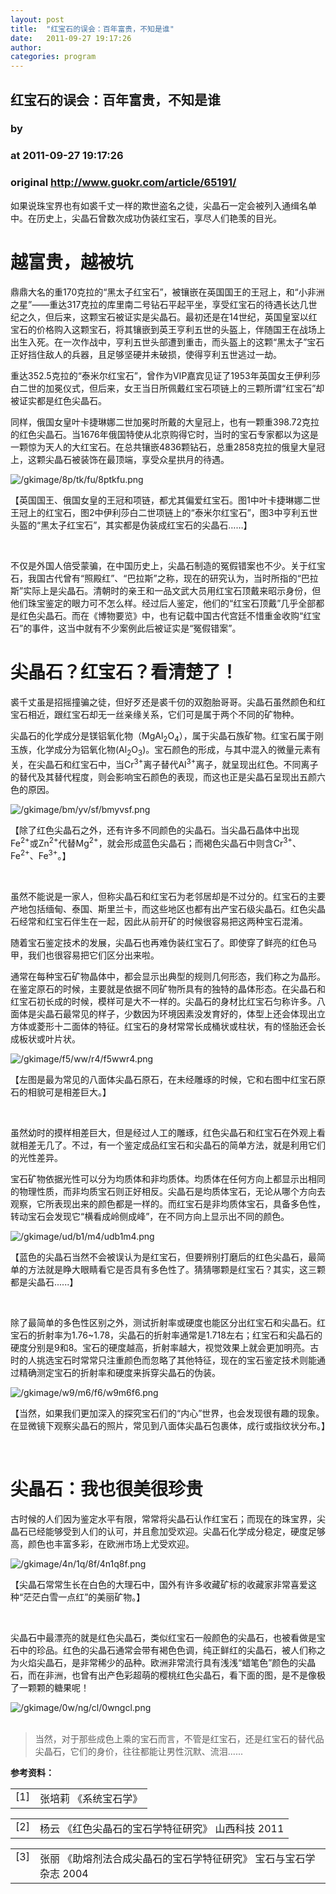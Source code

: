 ```yaml
---
layout: post
title:  "红宝石的误会：百年富贵，不知是谁"
date:   2011-09-27 19:17:26
author: 
categories: program
---
```


## 红宝石的误会：百年富贵，不知是谁
### by 
### at 2011-09-27 19:17:26
### original <http://www.guokr.com/article/65191/>

<div>
<p>如果说珠宝界也有如裘千丈一样的欺世盗名之徒，尖晶石一定会被列入通缉名单中。在历史上，尖晶石曾数次成功伪装红宝石，享尽人们艳羡的目光。</p>
<div>
<h1>越富贵，越被坑</h1>
<p>鼎鼎大名的重170克拉的“黑太子红宝石”，被镶嵌在英国国王的王冠上，和“小非洲之星”——重达317克拉的库里南二号钻石平起平坐，享受红宝石的待遇长达几世纪之久，但后来，这颗宝石被证实是尖晶石。最初还是在14世纪，英国皇室以红宝石的价格购入这颗宝石，将其镶嵌到英王亨利五世的头盔上，伴随国王在战场上出生入死。在一次作战中，亨利五世头部遭到重击，而头盔上的这颗“黑太子”宝石正好挡住敌人的兵器，且足够坚硬并未破损，使得亨利五世逃过一劫。</p>
<p>重达352.5克拉的“泰米尔红宝石”，曾作为VIP嘉宾见证了1953年英国女王伊利莎白二世的加冕仪式，但后来，女王当日所佩戴红宝石项链上的三颗所谓“红宝石”却被证实都是红色尖晶石。</p>
<p>同样，俄国女皇叶卡捷琳娜二世加冕时所戴的大皇冠上，也有一颗重398.72克拉的红色尖晶石。当1676年俄国特使从北京购得它时，当时的宝石专家都以为这是一颗惊为天人的大红宝石。在总共镶嵌4836颗钻石，总重2858克拉的俄皇大皇冠上，这颗尖晶石被装饰在最顶端，享受众星拱月的待遇。</p>
<img alt="/gkimage/8p/tk/fu/8ptkfu.png" src="http://www.guokr.com/gkimage/8p/tk/fu/8ptkfu.png">
<p>【英国国王、俄国女皇的王冠和项链，都尤其偏爱红宝石。图1中叶卡捷琳娜二世王冠上的红宝石，图2中伊利莎白二世项链上的“泰米尔红宝石”，图3中亨利五世头盔的“黑太子红宝石”，其实都是伪装成红宝石的尖晶石……】</p>
<div>
<div><br></div>
</div>
<p>不仅是外国人倍受蒙骗，在中国历史上，尖晶石制造的冤假错案也不少。关于红宝石，我国古代曾有“照殿红”、“巴拉斯”之称，现在的研究认为，当时所指的“巴拉斯”实际上是尖晶石。清朝时的亲王和一品文武大员用红宝石顶戴来昭示身份，但他们珠宝鉴定的眼力可不怎么样。经过后人鉴定，他们的“红宝石顶戴”几乎全部都是红色尖晶石。而在《博物要览》中，也有记载中国古代宫廷不惜重金收购“红宝石”的事件，这当中就有不少案例此后被证实是“冤假错案”。</p>
</div>
<div>
<h1>尖晶石？红宝石？看清楚了！</h1>
<p>裘千丈虽是招摇撞骗之徒，但好歹还是裘千仞的双胞胎哥哥。尖晶石虽然颜色和红宝石相近，跟红宝石却无一丝亲缘关系，它们可是属于两个不同的矿物种。</p>
<p>尖晶石的化学成分是镁铝氧化物（MgAl<sub>2</sub>O<sub>4</sub>），属于尖晶石族矿物。红宝石属于刚玉族，化学成分为铝氧化物(Al<sub>2</sub>O<sub>3</sub>)。宝石颜色的形成，与其中混入的微量元素有关，在尖晶石和红宝石中，当Cr<sup>3+</sup>离子替代Al<sup>3+</sup>离子，就呈现出红色。不同离子的替代及其替代程度，则会影响宝石颜色的表现，而这也正是尖晶石呈现出五颜六色的原因。</p>
<img alt="/gkimage/bm/yv/sf/bmyvsf.png" src="http://www.guokr.com/gkimage/bm/yv/sf/bmyvsf.png">
<p>【除了红色尖晶石之外，还有许多不同颜色的尖晶石。当尖晶石晶体中出现Fe<sup>2+</sup>或Zn<sup>2+</sup>代替Mg<sup>2+</sup>，就会形成蓝色尖晶石；而褐色尖晶石中则含Cr<sup>3+</sup>、Fe<sup>2+</sup>、Fe<sup>3+</sup>。】</p>
<div>
<div><br></div>
</div>
<p>虽然不能说是一家人，但称尖晶石和红宝石为老邻居却是不过分的。红宝石的主要产地包括缅甸、泰国、斯里兰卡，而这些地区也都有出产宝石级尖晶石。红色尖晶石经常和红宝石伴生在一起，因此从前开矿的时候很容易把这两种宝石混淆。</p>
<p>随着宝石鉴定技术的发展，尖晶石也再难伪装红宝石了。即使穿了鲜亮的红色马甲，我们也很容易把它们区分出来啦。</p>
<p>通常在每种宝石矿物晶体中，都会显示出典型的规则几何形态，我们称之为晶形。在鉴定原石的时候，主要就是依据不同矿物所具有的独特的晶体形态。在尖晶石和红宝石初长成的时候，模样可是大不一样的。尖晶石的身材比红宝石匀称许多。八面体是尖晶石最常见的样子，少数因为环境因素没发育好的，体型上还会体现出立方体或菱形十二面体的特征。红宝石的身材常常长成桶状或柱状，有的怪胎还会长成板状或叶片状。</p>
<img alt="/gkimage/f5/ww/r4/f5wwr4.png" src="http://www.guokr.com/gkimage/f5/ww/r4/f5wwr4.png">
<p>【左图是最为常见的八面体尖晶石原石，在未经雕琢的时候，它和右图中红宝石原石的相貌可是相差巨大。】</p>
<div>
<div><br></div>
</div>
<p>虽然幼时的摸样相差巨大，但是经过人工的雕琢，红色尖晶石和红宝石在外观上看就相差无几了。不过，有一个鉴定成品红宝石和尖晶石的简单方法，就是利用它们的光性差异。</p>
<p>宝石矿物依据光性可以分为均质体和非均质体。均质体在任何方向上都显示出相同的物理性质，而非均质宝石则正好相反。尖晶石是均质体宝石，无论从哪个方向去观察，它所表现出来的颜色都是一样的。而红宝石是非均质体宝石，具备多色性，转动宝石会发现它“横看成岭侧成峰”，在不同方向上显示出不同的颜色。</p>
<img alt="/gkimage/ud/b1/m4/udb1m4.png" src="http://www.guokr.com/gkimage/ud/b1/m4/udb1m4.png">
<p>【蓝色的尖晶石当然不会被误认为是红宝石，但要辨别打磨后的红色尖晶石，最简单的方法就是睁大眼睛看它是否具有多色性了。猜猜哪颗是红宝石？其实，这三颗都是尖晶石......】</p>
<div>
<div><br></div>
</div>
<p>除了最简单的多色性区别之外，测试折射率或硬度也能区分出红宝石和尖晶石。红宝石的折射率为1.76~1.78，尖晶石的折射率通常是1.718左右；红宝石和尖晶石的硬度分别是9和8。宝石的硬度越高，折射率越大，视觉效果上就会更加明亮。古时的人挑选宝石时常常只注重颜色而忽略了其他特征，现在的宝石鉴定技术则能通过精确测定宝石的折射率和硬度来拆穿尖晶石的伪装。</p>
<img alt="/gkimage/w9/m6/f6/w9m6f6.png" src="http://www.guokr.com/gkimage/w9/m6/f6/w9m6f6.png">
<p>【当然，如果我们更加深入的探究宝石们的“内心”世界，也会发现很有趣的现象。在显微镜下观察尖晶石的照片，常见到八面体尖晶石包裹体，成行或指纹状分布。】</p>
<div>
<div><br></div>
</div>
</div>
<div>
<h1>尖晶石：我也很美很珍贵</h1>
<p>古时候的人们因为鉴定水平有限，常常将尖晶石认作红宝石；而现在的珠宝界，尖晶石已经能够受到人们的认可，并且愈加受欢迎。尖晶石化学成分稳定，硬度足够高，颜色也丰富多彩，在欧洲市场上尤受欢迎。</p>
<img alt="/gkimage/4n/1q/8f/4n1q8f.png" src="http://www.guokr.com/gkimage/4n/1q/8f/4n1q8f.png">
<p>【尖晶石常常生长在白色的大理石中，国外有许多收藏矿标的收藏家非常喜爱这种“茫茫白雪一点红”的美丽矿物。】</p>
<div>
<div><br></div>
</div>
<p>尖晶石中最漂亮的就是红色尖晶石，类似红宝石一般颜色的尖晶石，也被看做是宝石中的珍品。红色的尖晶石通常会带有褐色色调，纯正鲜红的尖晶石，被人们称之为火焰尖晶石，是非常稀少的品种。欧洲非常流行具有浅浅“蜡笔色”颜色的尖晶石，而在非洲，也曾有出产色彩超萌的樱桃红色尖晶石，看下面的图，是不是像极了一颗颗的糖果呢！</p>
<img alt="/gkimage/0w/ng/cl/0wngcl.png" src="http://www.guokr.com/gkimage/0w/ng/cl/0wngcl.png">
<div>
<div><br></div>
</div>
<blockquote>
当然，对于那些成色上乘的宝石而言，不管是红宝石，还是红宝石的替代品尖晶石，它们的身价，往往都能让男性沉默、流泪......</blockquote>
<p><strong>参考资料：</strong></p>
<table>
<colgroup><col><col></colgroup>
<tbody valign="top">
<tr><td>[1]</td><td>张培莉 《系统宝石学》</td></tr>
</tbody>
</table>
<table>
<colgroup><col><col></colgroup>
<tbody valign="top">
<tr><td>[2]</td><td>杨云 《红色尖晶石的宝石学特征研究》 山西科技 2011</td></tr>
</tbody>
</table>
<table>
<colgroup><col><col></colgroup>
<tbody valign="top">
<tr><td>[3]</td><td>张丽 《助熔剂法合成尖晶石的宝石学特征研究》 宝石与宝石学杂志 2004</td></tr>
</tbody>
</table>
</div>
</div>